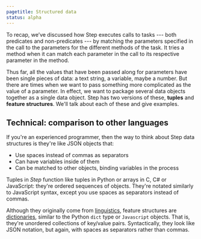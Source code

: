 ```yaml
---
pagetitle: Structured data
status: alpha
---
```

To recap, we’ve discussed how Step executes calls to tasks --- both predicates and non-predicates --- by matching the parameters specified in the call to the parameters for the different methods of the task.  It tries a method when it can match each parameter in the call to its respective parameter in the method.

Thus far, all the values that have been passed along for parameters have been single pieces of data: a text string, a variable, maybe a number.  But there are times when we want to pass something more complicated as the value of a parameter.  In effect, we want to package several data objects together as a single data object.  Step has two versions of these, **tuples** and **feature structures**.  We'll talk about each of these and give examples.

## Technical: comparison to other languages

If you're an experienced programmer, then the way to think about Step data structures is they're like JSON objects that:

* Use spaces instead of commas as separators
* Can have variables inside of them
* Can be matched to other objects, binding variables in the process

Tuples in *Step* function like tuples in Python or arrays in C, C# or JavaScript: they're ordered sequences of objects.  They're notated similarly to JavaScript syntax, except you use spaces as separators instead of commas.

Although they originally come from [linguistics](https://en.wikipedia.org/wiki/Feature_structure), feature structures are [dictionaries](https://en.wikipedia.org/wiki/Associative_array), similar to the Python `dict` type or `Javascript` objects.  That is, they're unordered collections of key/value pairs.  Syntactically, they look like JSON notation, but again, with spaces as separators rather than commas.  